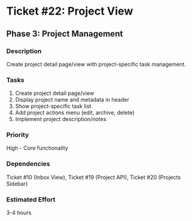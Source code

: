 # Ticket #22: Project View

## Phase 3: Project Management

### Description
Create project detail page/view with project-specific task management.

### Tasks
1) Create project detail page/view  
2) Display project name and metadata in header  
3) Show project-specific task list  
4) Add project actions menu (edit, archive, delete)  
5) Implement project description/notes  

### Priority
High - Core functionality

### Dependencies
Ticket #10 (Inbox View), Ticket #19 (Project API), Ticket #20 (Projects Sidebar)

### Estimated Effort
3-4 hours
